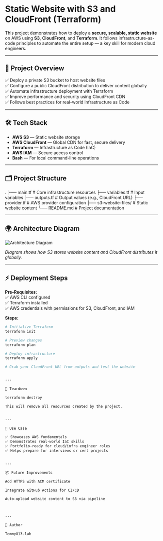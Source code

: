 
# Static Website with S3 and CloudFront (Terraform)

This project demonstrates how to deploy a **secure, scalable, static website** on AWS using **S3**, **CloudFront**, and **Terraform**. It follows infrastructure-as-code principles to automate the entire setup — a key skill for modern cloud engineers.

---

## 🚀 **Project Overview**

✅ Deploy a private S3 bucket to host website files  
✅ Configure a public CloudFront distribution to deliver content globally  
✅ Automate infrastructure deployment with Terraform  
✅ Improve performance and security using CloudFront CDN  
✅ Follows best practices for real-world Infrastructure as Code  

---

## 🛠️ **Tech Stack**

- **AWS S3** — Static website storage  
- **AWS CloudFront** — Global CDN for fast, secure delivery  
- **Terraform** — Infrastructure as Code (IaC)  
- **AWS IAM** — Secure access control  
- **Bash** — For local command-line operations  

---

## 🗂️ **Project Structure**

. ├── main.tf              # Core infrastructure resources ├── variables.tf         # Input variables ├── outputs.tf           # Output values (e.g., CloudFront URL) ├── provider.tf          # AWS provider configuration ├── s3-website-files/    # Static website content └── README.md            # Project documentation

---

## 🌍 **Architecture Diagram**

![Architecture Diagram](https://dummyimage.com/600x400/000/fff&text=S3+%2B+CloudFront+Architecture)

*Diagram shows how S3 stores website content and CloudFront distributes it globally.*

---

## ⚡ **Deployment Steps**

**Pre-Requisites:**  
✅ AWS CLI configured  
✅ Terraform installed  
✅ AWS credentials with permissions for S3, CloudFront, and IAM  

**Steps:**  

```bash
# Initialize Terraform
terraform init

# Preview changes
terraform plan

# Deploy infrastructure
terraform apply

# Grab your CloudFront URL from outputs and test the website


---

🧹 Teardown

terraform destroy

This will remove all resources created by the project.


---

🎯 Use Case

✅ Showcases AWS fundamentals
✅ Demonstrates real-world IaC skills
✅ Portfolio-ready for cloud/infra engineer roles
✅ Helps prepare for interviews or cert projects


---

📦 Future Improvements

Add HTTPS with ACM certificate

Integrate GitHub Actions for CI/CD

Auto-upload website content to S3 via pipeline



---

👤 Author

Tommy813-lab
